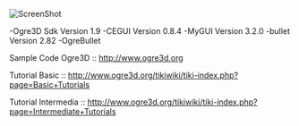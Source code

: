 ![ScreenShot](https://github.com/bagidea/Ogre3DBasic/blob/master/show.png)

-Ogre3D Sdk Version 1.9
-CEGUI Version 0.8.4
-MyGUI Version 3.2.0
-bullet Version 2.82
-OgreBullet


Sample Code Ogre3D :: http://www.ogre3d.org

Tutorial Basic :: http://www.ogre3d.org/tikiwiki/tiki-index.php?page=Basic+Tutorials

Tutorial Intermedia :: http://www.ogre3d.org/tikiwiki/tiki-index.php?page=Intermediate+Tutorials